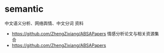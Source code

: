 semantic
========

中文语义分析、网络舆情、中文分词 资料



- https://github.com/ZhengZixiang/ABSAPapers 情感分析论文与相关资源集合
- https://github.com/ZhengZixiang/ABSAPapers 
